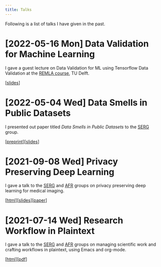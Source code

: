 ```yaml
---
title: Talks
---
```


Following is a list of talks I have given in the past.

# [2022-05-16 Mon] Data Validation for Machine Learning

I gave a guest lecture on Data Validation for ML using Tensorflow Data
Validation at the [REMLA
course](https://se.ewi.tudelft.nl//remla/2022/), TU Delft.

[[slides](LINKME)]

# [2022-05-04 Wed] Data Smells in Public Datasets

I presented out paper titled *Data Smells in Public Datasets* to the
[SERG](https://se.ewi.tudelft.nl/) group.

[[preprint](https://arxiv.org/abs/2203.08007)][[slides](https://docs.google.com/presentation/d/1ZC93nJs6bZHGRpN-I6xxyJfL7vKEc1ViGCepwzb5tM4/edit?usp=sharing)]

# [2021-09-08 Wed] Privacy Preserving Deep Learning

I gave a talk to the [SERG](https://se.ewi.tudelft.nl/) and
[AFR](https://se.ewi.tudelft.nl/ai4fintech/) groups on privacy
preserving deep learning for medical imaging.

[[html](2021-09-07--talk--privacy-preserving-deep-learning)][[slides](https://docs.google.com/presentation/d/1uN-YCxvvbOsUNJwpClJBCn98DVKlmD2x-vd8s7tDvdA/edit?usp=sharing)][[paper](assets/pdf/ppdl.pdf)]

# [2021-07-14 Wed] Research Workflow in Plaintext

I gave a talk to the [SERG](https://se.ewi.tudelft.nl/) and
[AFR](https://se.ewi.tudelft.nl/ai4fintech/) groups on managing
scientific work and crafting workflows in plaintext, using Emacs and
org-mode.

[[html](2021-07-12--talk--research-workflow-in-plaintext)][[pdf](org/assets/pdf/2021-07-12--talk--research-workflow-in-plaintext.pdf)]
